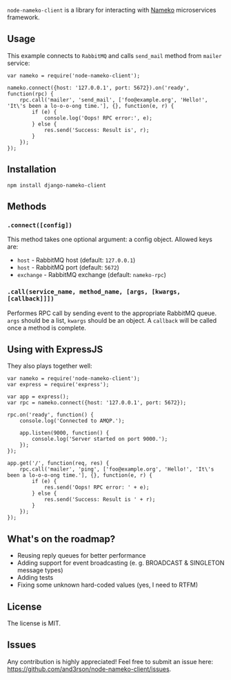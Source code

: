 `node-nameko-client` is a library for interacting with [Nameko] microservices framework.

## Usage

This example connects to `RabbitMQ` and calls `send_mail` method from `mailer` service:

    var nameko = require('node-nameko-client');

    nameko.connect({host: '127.0.0.1', port: 5672}).on('ready', function(rpc) {
        rpc.call('mailer', 'send_mail', ['foo@example.org', 'Hello!', 'It\'s been a lo-o-o-ong time.'], {}, function(e, r) {
            if (e) {
                console.log('Oops! RPC error:', e);
            } else {
                res.send('Success: Result is', r);
            }
        });
    });

## Installation

    npm install django-nameko-client

## Methods

### `.connect([config])`

This method takes one optional argument: a config object.
Allowed keys are:

  - `host` - RabbitMQ host (default: `127.0.0.1`)
  - `host` - RabbitMQ port (default: `5672`)
  - `exchange` - RabbitMQ exchange (default: `nameko-rpc`)

### `.call(service_name, method_name, [args, [kwargs, [callback]]])`

Performes RPC call by sending event to the appropriate RabbitMQ queue.
`args` should be a list, `kwargs` should be an object.
A `callback` will be called once a method is complete.

## Using with ExpressJS

They also plays together well:

    var nameko = require('node-nameko-client');
    var express = require('express');

    var app = express();
    var rpc = nameko.connect({host: '127.0.0.1', port: 5672});

    rpc.on('ready', function() {
        console.log('Connected to AMQP.');

        app.listen(9000, function() {
            console.log('Server started on port 9000.');
        });
    });

    app.get('/', function(req, res) {
        rpc.call('mailer', 'ping', ['foo@example.org', 'Hello!', 'It\'s been a lo-o-o-ong time.'], {}, function(e, r) {
            if (e) {
                res.send('Oops! RPC error: ' + e);
            } else {
                res.send('Success: Result is ' + r);
            }
        });
    });

## What's on the roadmap?

- Reusing reply queues for better performance
- Adding support for event broadcasting (e. g. BROADCAST & SINGLETON message types)
- Adding tests
- Fixing some unknown hard-coded values (yes, I need to RTFM)

## License

The license is MIT.

## Issues

Any contribution is highly appreciated!
Feel free to submit an issue here: <https://github.com/and3rson/node-nameko-client/issues>.

[Nameko]: https://github.com/onefinestay/nameko
